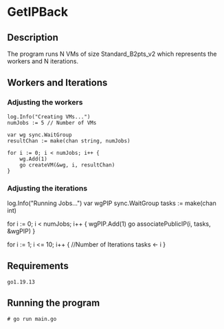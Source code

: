 # GetIPBack

## Description
The program runs N VMs of size Standard_B2pts_v2 which represents the workers and N iterations.

## Workers and Iterations
### Adjusting the workers
```
log.Info("Creating VMs...")
numJobs := 5 // Number of VMs

var wg sync.WaitGroup
resultChan := make(chan string, numJobs)

for i := 0; i < numJobs; i++ {
    wg.Add(1)
    go createVM(&wg, i, resultChan)
}
```
### Adjusting the iterations
log.Info("Running Jobs...")
var wgPIP sync.WaitGroup
tasks := make(chan int)

for i := 0; i < numJobs; i++ {
    wgPIP.Add(1)
    go associatePublicIP(i, tasks, &wgPIP)
}

for i := 1; i <= 10; i++ { //Number of Iterations
    tasks <- i
}

## Requirements
```
go1.19.13
```

## Running the program
```
# go run main.go
```